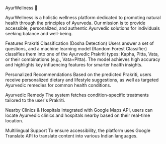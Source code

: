 AyurWellness 🌿

AyurWellness is a holistic wellness platform dedicated to promoting natural health through the principles of Ayurveda. Our mission is to provide accessible, personalized, and authentic Ayurvedic solutions for individuals seeking balance and well-being.

Features
Prakriti Classification (Dosha Detection) Users answer a set of questions, and a machine learning model (Random Forest Classifier) classifies them into one of the Ayurvedic Prakriti types: Kapha, Pitta, Vata, or their combinations (e.g., Vata+Pitta). The model achieves high accuracy and highlights key influencing features for smarter health insights.

Personalized Recommendations Based on the predicted Prakriti, users receive personalized dietary and lifestyle suggestions, as well as targeted Ayurvedic remedies for common health conditions.

Ayurvedic Remedy The system fetches condition-specific treatments tailored to the user's Prakriti.

Nearby Clinics & Hospitals Integrated with Google Maps API, users can locate Ayurvedic clinics and hospitals nearby based on their real-time location.

Multilingual Support To ensure accessibility, the platform uses Google Translate API to translate content into various Indian languages.
